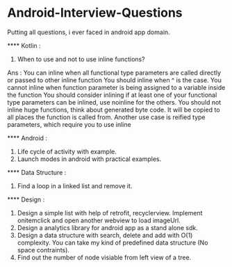 # Android-Interview-Questions

Putting all questions, i ever faced in android app domain.

**** Kotlin :
1. When to use and not to use inline functions?

Ans : 
You can inline when all functional type parameters are called directly or passed to other inline function
You should inline when ^ is the case.
You cannot inline when function parameter is being assigned to a variable inside the function
You should consider inlining if at least one of your functional type parameters can be inlined, use noinline for the others.
You should not inline huge functions, think about generated byte code. It will be copied to all places the function is called from.
Another use case is reified type parameters, which require you to use inline


**** Android :
1. Life cycle of activity with example.
2. Launch modes in android with practical examples.

**** Data Structure :
1. Find a loop in a linked list and remove it.

**** Design :
1. Design a simple list with help of retrofit, recyclerview. Implement onitemclick and open another webview to load imageUrl.
2. Design a analytics library for android app as a stand alone sdk.
3. Design a data structure with search, delete and add with O(1) complexity. You can take my kind of predefined data structure (No space contraints).
4. Find out the number of node visiable from left view of a tree.
